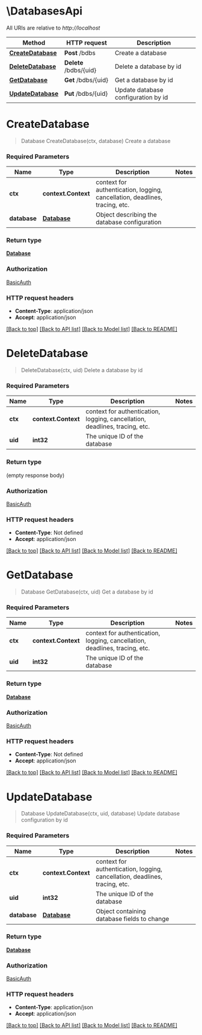 # \DatabasesApi

All URIs are relative to *http://localhost*

Method | HTTP request | Description
------------- | ------------- | -------------
[**CreateDatabase**](DatabasesApi.md#CreateDatabase) | **Post** /bdbs | Create a database
[**DeleteDatabase**](DatabasesApi.md#DeleteDatabase) | **Delete** /bdbs/{uid} | Delete a database by id
[**GetDatabase**](DatabasesApi.md#GetDatabase) | **Get** /bdbs/{uid} | Get a database by id
[**UpdateDatabase**](DatabasesApi.md#UpdateDatabase) | **Put** /bdbs/{uid} | Update database configuration by id


# **CreateDatabase**
> Database CreateDatabase(ctx, database)
Create a database

### Required Parameters

Name | Type | Description  | Notes
------------- | ------------- | ------------- | -------------
 **ctx** | **context.Context** | context for authentication, logging, cancellation, deadlines, tracing, etc.
  **database** | [**Database**](Database.md)| Object describing the database configuration | 

### Return type

[**Database**](Database.md)

### Authorization

[BasicAuth](../README.md#BasicAuth)

### HTTP request headers

 - **Content-Type**: application/json
 - **Accept**: application/json

[[Back to top]](#) [[Back to API list]](../README.md#documentation-for-api-endpoints) [[Back to Model list]](../README.md#documentation-for-models) [[Back to README]](../README.md)

# **DeleteDatabase**
> DeleteDatabase(ctx, uid)
Delete a database by id

### Required Parameters

Name | Type | Description  | Notes
------------- | ------------- | ------------- | -------------
 **ctx** | **context.Context** | context for authentication, logging, cancellation, deadlines, tracing, etc.
  **uid** | **int32**| The unique ID of the database | 

### Return type

 (empty response body)

### Authorization

[BasicAuth](../README.md#BasicAuth)

### HTTP request headers

 - **Content-Type**: Not defined
 - **Accept**: application/json

[[Back to top]](#) [[Back to API list]](../README.md#documentation-for-api-endpoints) [[Back to Model list]](../README.md#documentation-for-models) [[Back to README]](../README.md)

# **GetDatabase**
> Database GetDatabase(ctx, uid)
Get a database by id

### Required Parameters

Name | Type | Description  | Notes
------------- | ------------- | ------------- | -------------
 **ctx** | **context.Context** | context for authentication, logging, cancellation, deadlines, tracing, etc.
  **uid** | **int32**| The unique ID of the database | 

### Return type

[**Database**](Database.md)

### Authorization

[BasicAuth](../README.md#BasicAuth)

### HTTP request headers

 - **Content-Type**: Not defined
 - **Accept**: application/json

[[Back to top]](#) [[Back to API list]](../README.md#documentation-for-api-endpoints) [[Back to Model list]](../README.md#documentation-for-models) [[Back to README]](../README.md)

# **UpdateDatabase**
> Database UpdateDatabase(ctx, uid, database)
Update database configuration by id

### Required Parameters

Name | Type | Description  | Notes
------------- | ------------- | ------------- | -------------
 **ctx** | **context.Context** | context for authentication, logging, cancellation, deadlines, tracing, etc.
  **uid** | **int32**| The unique ID of the database | 
  **database** | [**Database**](Database.md)| Object containing database fields to change | 

### Return type

[**Database**](Database.md)

### Authorization

[BasicAuth](../README.md#BasicAuth)

### HTTP request headers

 - **Content-Type**: application/json
 - **Accept**: application/json

[[Back to top]](#) [[Back to API list]](../README.md#documentation-for-api-endpoints) [[Back to Model list]](../README.md#documentation-for-models) [[Back to README]](../README.md)

